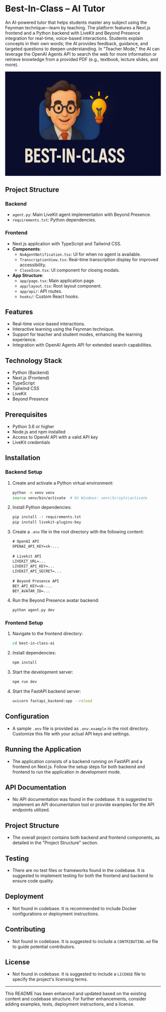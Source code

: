 # Best-In-Class – AI Tutor

An AI-powered tutor that helps students master any subject using the Feynman technique—learn by teaching. The platform features a Next.js frontend and a Python backend with LiveKit and Beyond Presence integration for real-time, voice-based interactions. Students explain concepts in their own words; the AI provides feedback, guidance, and targeted questions to deepen understanding. In "Teacher Mode," the AI can leverage the OpenAI Agents API to search the web for more information or retrieve knowledge from a provided PDF (e.g., textbook, lecture slides, and more).

![Best-In-Class AI Tutor Screenshot](./best_in_class_ai_feynman.png)

## Project Structure

### Backend
- `agent.py`: Main LiveKit agent implementation with Beyond Presence.
- `requirements.txt`: Python dependencies.

### Frontend
- Next.js application with TypeScript and Tailwind CSS.
- **Components**:
  - `NoAgentNotification.tsx`: UI for when no agent is available.
  - `TranscriptionView.tsx`: Real-time transcription display for improved accessibility.
  - `CloseIcon.tsx`: UI component for closing modals.
- **App Structure**:
  - `app/page.tsx`: Main application page.
  - `app/layout.tsx`: Root layout component.
  - `app/api/`: API routes.
  - `hooks/`: Custom React hooks.

## Features
- Real-time voice-based interactions.
- Interactive learning using the Feynman technique.
- Support for teacher and student modes, enhancing the learning experience.
- Integration with OpenAI Agents API for extended search capabilities.

## Technology Stack
- Python (Backend)
- Next.js (Frontend)
- TypeScript
- Tailwind CSS
- LiveKit
- Beyond Presence

## Prerequisites
- Python 3.6 or higher
- Node.js and npm installed
- Access to OpenAI API with a valid API key
- LiveKit credentials

## Installation

### Backend Setup
1. Create and activate a Python virtual environment:
    ```bash
    python -m venv venv
    source venv/bin/activate  # On Windows: venv\Scripts\activate
    ```

2. Install Python dependencies:
    ```bash
    pip install -r requirements.txt
    pip install livekit-plugins-bey
    ```

3. Create a `.env` file in the root directory with the following content:
    ```env
    # OpenAI API  
    OPENAI_API_KEY=sk-...
    
    # Livekit API  
    LIVEKIT_URL=...
    LIVEKIT_API_KEY=...
    LIVEKIT_API_SECRET=...
    
    # Beyond Presence API
    BEY_API_KEY=sk-...
    BEY_AVATAR_ID=...
    ```

4. Run the Beyond Presence avatar backend:
    ```bash
    python agent.py dev
    ```

### Frontend Setup
1. Navigate to the frontend directory:
    ```bash
    cd best-in-class-ai
    ```

2. Install dependencies:
    ```bash
    npm install
    ```

3. Start the development server:
    ```bash
    npm run dev
    ```

4. Start the FastAPI backend server:
    ```bash
    uvicorn fastapi_backend:app --reload
    ```

## Configuration
- A sample `.env` file is provided as `.env.example` in the root directory. Customize this file with your actual API keys and settings.

## Running the Application
- The application consists of a backend running on FastAPI and a frontend on Next.js. Follow the setup steps for both backend and frontend to run the application in development mode.

## API Documentation
- No API documentation was found in the codebase. It is suggested to implement an API documentation tool or provide examples for the API endpoints utilized.

## Project Structure
- The overall project contains both backend and frontend components, as detailed in the "Project Structure" section.

## Testing
- There are no test files or frameworks found in the codebase. It is suggested to implement testing for both the frontend and backend to ensure code quality.

## Deployment
- Not found in codebase. It is recommended to include Docker configurations or deployment instructions.

## Contributing
- Not found in codebase. It is suggested to include a `CONTRIBUTING.md` file to guide potential contributors.

## License
- Not found in codebase. It is suggested to include a `LICENSE` file to specify the project's licensing terms.

---

This README has been enhanced and updated based on the existing content and codebase structure. For further enhancements, consider adding examples, tests, deployment instructions, and a license.